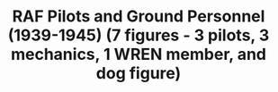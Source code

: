 ---
layout: product
title: "RAF Pilots and Ground Personnel (1939-1945)  (7 figures - 3 pilots, 3 mechanics, 1 WREN member, and dog figure)"
price: "1300" 
desc: "N/A"
img_path: "/assets/img/ICM 48081.webp"
brand: "N/A"
available: true
special_offer: false
new: true
soon: false
cat: "010000"
subcat: "013600"
subsubcat: "0N/A"
sifra: "ICM 48081"
popular: false
---